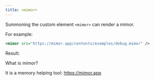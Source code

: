 ```yaml
---
title: <mimor>
---
```


Summoning the custom element `<mimor>` can render a mimor.

For example:

```xml
<mimor src="https://mimor.app/contents/examples/debug.mimor" />
```

Result:

<mimor src="https://mimor.app/contents/examples/debug.mimor" />

What is mimor?

It is a memory helping tool: <https://mimor.app>
